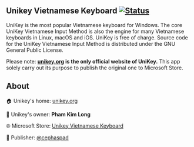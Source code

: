 ## Unikey Vietnamese Keyboard [![Status](https://unikey-store-app-status.cephaspad.com/status)](https://unikey-store-app-status.cephaspad.com)

UniKey is the most popular Vietnamese keyboard for Windows. The core UniKey Vietnamese Input Method is also the engine for many Vietnamese keyboards in Linux, macOS and iOS. UniKey is free of charge. Source code for the UniKey Vietnamese Input Method is distributed under the GNU General Public License.

Please note: **[unikey.org](https://unikey.org) is the only official website of UniKey.** This app solely carry out its purpose to publish the original one to Microsoft Store.

## About
:house: Unikey's home: [unikey.org](https://unikey.org/)

:bust_in_silhouette: Unikey's owner: **Pham Kim Long**

:globe_with_meridians: Microsoft Store:  [Unikey Vietnamese Keyboard](https://www.microsoft.com/store/apps/9N4SDQCH559B) 

:construction_worker: Publisher: [@cephaspad](https://github.com/cephaspad)